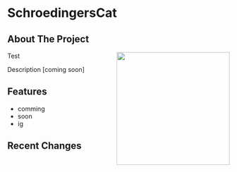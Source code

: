 # SchroedingersCat

<!-- ABOUT THE PROJECT -->
## About The Project

Test
<img align="right" src="https://user-images.githubusercontent.com/88390464/192118947-6e713788-9a1d-443d-b8ba-7d59f4dd4165.png" height="256" width="256">

Description [coming soon]

<!-- FEATURES-->
## Features

  - comming 
  - soon
  - ig
  
## Recent Changes


